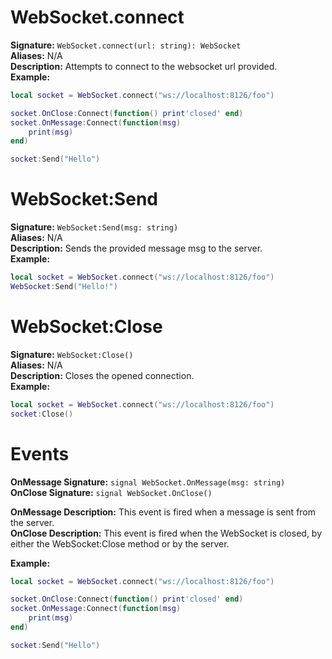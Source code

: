 # WebSocket.connect
**Signature:** `WebSocket.connect(url: string): WebSocket` <br>
**Aliases:** N/A <br>
**Description:** Attempts to connect to the websocket url provided. <br>
**Example:**
```lua
local socket = WebSocket.connect("ws://localhost:8126/foo")

socket.OnClose:Connect(function() print'closed' end)
socket.OnMessage:Connect(function(msg)
    print(msg)
end)

socket:Send("Hello")
```

# WebSocket:Send
**Signature:** `WebSocket:Send(msg: string)` <br>
**Aliases:** N/A <br>
**Description:** Sends the provided message msg to the server.<br>
**Example:**
```lua
local socket = WebSocket.connect("ws://localhost:8126/foo")
WebSocket:Send("Hello!")
```

# WebSocket:Close
**Signature:** `WebSocket:Close()` <br>
**Aliases:** N/A <br>
**Description:** Closes the opened connection. <br>
**Example:**
```lua
local socket = WebSocket.connect("ws://localhost:8126/foo")
socket:Close()
```


# Events
**OnMessage Signature:** `signal WebSocket.OnMessage(msg: string)` <br>
**OnClose Signature:** `signal WebSocket.OnClose()` <br>

**OnMessage Description:** This event is fired when a message is sent from the server. <br>
**OnClose Description:** This event is fired when the WebSocket is closed, by either the WebSocket:Close method or by the server. <br>

**Example:**
```lua
local socket = WebSocket.connect("ws://localhost:8126/foo")

socket.OnClose:Connect(function() print'closed' end)
socket.OnMessage:Connect(function(msg)
    print(msg)
end)

socket:Send("Hello")
```
